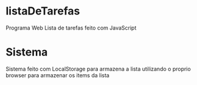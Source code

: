 # listaDeTarefas
Programa Web Lista de tarefas feito com JavaScript

# Sistema
Sistema feito com LocalStorage para armazena a lista
utilizando o proprio browser para armazenar os items da lista
